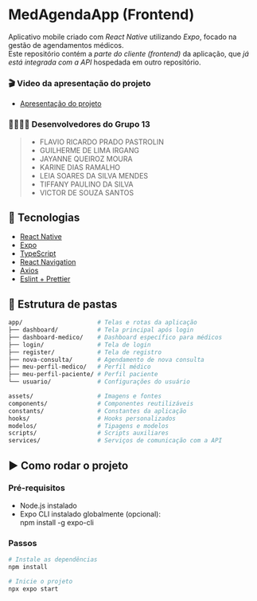 # MedAgendaApp (Frontend)

Aplicativo mobile criado com *React Native* utilizando *Expo*, focado na gestão de agendamentos médicos.  
Este repositório contém a *parte do cliente (frontend)* da aplicação, que *já está integrada com a API* hospedada em outro repositório.

### 🎬 Video da apresentação do projeto
- [Apresentação do projeto](https://drive.google.com/file/d/1zCVifnTDqTuPjPHXvCwBrk5iSBmy432P/view?usp=sharing)

### 👩‍💻👨‍💻 Desenvolvedores do Grupo 13 
> - FLAVIO RICARDO PRADO PASTROLIN
> - GUILHERME DE LIMA IRGANG
> - JAYANNE QUEIROZ MOURA
> - KARINE DIAS RAMALHO
> - LEIA SOARES DA SILVA MENDES
> - TIFFANY PAULINO DA SILVA
> - VICTOR DE SOUZA SANTOS

## 🚀 Tecnologias

- [React Native](https://reactnative.dev/)
- [Expo](https://expo.dev/)
- [TypeScript](https://www.typescriptlang.org/)
- [React Navigation](https://reactnavigation.org/)
- [Axios](https://axios-http.com/)
- [Eslint + Prettier](https://eslint.org/)

## 📁 Estrutura de pastas

```bash
app/                     # Telas e rotas da aplicação
├── dashboard/           # Tela principal após login
├── dashboard-medico/    # Dashboard específico para médicos
├── login/               # Tela de login
├── register/            # Tela de registro
├── nova-consulta/       # Agendamento de nova consulta
├── meu-perfil-medico/   # Perfil médico
├── meu-perfil-paciente/ # Perfil paciente
└── usuario/             # Configurações do usuário

assets/                  # Imagens e fontes
components/              # Componentes reutilizáveis
constants/               # Constantes da aplicação
hooks/                   # Hooks personalizados
modelos/                 # Tipagens e modelos
scripts/                 # Scripts auxiliares
services/                # Serviços de comunicação com a API
```

## ▶️ Como rodar o projeto

### Pré-requisitos
- Node.js instalado
- Expo CLI instalado globalmente (opcional):  
  npm install -g expo-cli

### Passos

```bash
# Instale as dependências
npm install

# Inicie o projeto
npx expo start



